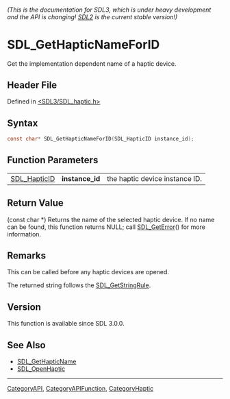 ###### (This is the documentation for SDL3, which is under heavy development and the API is changing! [SDL2](https://wiki.libsdl.org/SDL2/) is the current stable version!)
# SDL_GetHapticNameForID

Get the implementation dependent name of a haptic device.

## Header File

Defined in [<SDL3/SDL_haptic.h>](https://github.com/libsdl-org/SDL/blob/main/include/SDL3/SDL_haptic.h)

## Syntax

```c
const char* SDL_GetHapticNameForID(SDL_HapticID instance_id);
```

## Function Parameters

|                              |                 |                                |
| ---------------------------- | --------------- | ------------------------------ |
| [SDL_HapticID](SDL_HapticID) | **instance_id** | the haptic device instance ID. |

## Return Value

(const char *) Returns the name of the selected haptic device. If no name
can be found, this function returns NULL; call
[SDL_GetError](SDL_GetError)() for more information.

## Remarks

This can be called before any haptic devices are opened.

The returned string follows the [SDL_GetStringRule](SDL_GetStringRule).

## Version

This function is available since SDL 3.0.0.

## See Also

- [SDL_GetHapticName](SDL_GetHapticName)
- [SDL_OpenHaptic](SDL_OpenHaptic)

----
[CategoryAPI](CategoryAPI), [CategoryAPIFunction](CategoryAPIFunction), [CategoryHaptic](CategoryHaptic)


